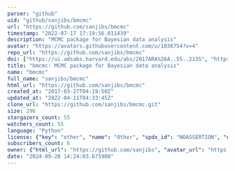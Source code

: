 ```yaml
---
parser: "github"
uid: "github/sanjibs/bmcmc"
url: "https://github.com/sanjibs/bmcmc"
timestamp: "2022-07-17 17:19:56.011439"
description: "MCMC package for Bayesian data analysis"
avatar: "https://avatars.githubusercontent.com/u/1036754?v=4"
repo_url: "https://github.com/sanjibs/bmcmc"
doi: ["https://ui.adsabs.harvard.edu/abs/2017ARA%26A..55..213S", "https://ui.adsabs.harvard.edu/abs/2017ascl.soft09009S/abstract"]
title: "bmcmc: MCMC package for Bayesian data analysis"
name: "bmcmc"
full_name: "sanjibs/bmcmc"
html_url: "https://github.com/sanjibs/bmcmc"
created_at: "2017-03-27T04:19:50Z"
updated_at: "2022-04-11T04:33:45Z"
clone_url: "https://github.com/sanjibs/bmcmc.git"
size: 296
stargazers_count: 55
watchers_count: 55
language: "Python"
license: {"key": "other", "name": "Other", "spdx_id": "NOASSERTION", "url": null, "node_id": "MDc6TGljZW5zZTA="}
subscribers_count: 6
owner: {"html_url": "https://github.com/sanjibs", "avatar_url": "https://avatars.githubusercontent.com/u/1036754?v=4", "login": "sanjibs", "type": "User"}
date: "2024-09-28 14:24:03.675908"
---
```

